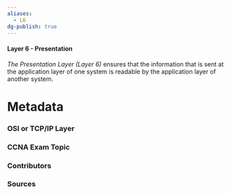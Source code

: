 ```yaml
---
aliases:
  - L6
dg-publish: true
---
```

#### Layer 6 - Presentation
*The Presentation Layer (Layer 6)* ensures that the information that is sent at the application layer of one system is readable by the application layer of another system.



# Metadata
### OSI or TCP/IP Layer

### CCNA Exam Topic

### Contributors

### Sources
